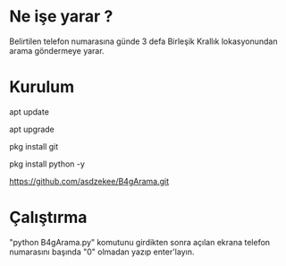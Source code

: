 # Ne işe yarar ?
Belirtilen telefon numarasına günde 3 defa Birleşik Krallık lokasyonundan arama göndermeye yarar.

# Kurulum 

apt update

apt upgrade

pkg install git

pkg install python -y

https://github.com/asdzekee/B4gArama.git

# Çalıştırma

"python B4gArama.py" komutunu girdikten sonra açılan ekrana telefon numarasını başında "0" olmadan yazıp enter'layın.
